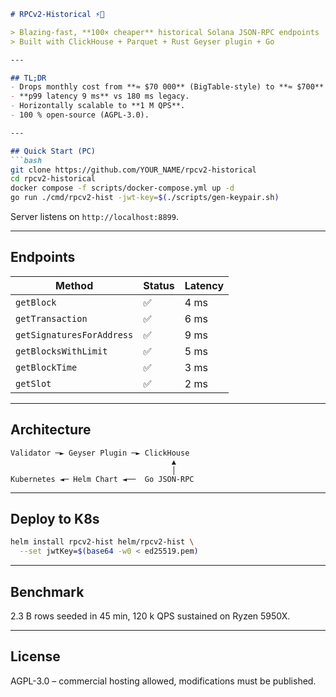 

```markdown
# RPCv2-Historical ⚡🧬

> Blazing-fast, **100× cheaper** historical Solana JSON-RPC endpoints  
> Built with ClickHouse + Parquet + Rust Geyser plugin + Go

---

## TL;DR
- Drops monthly cost from **≈ $70 000** (BigTable-style) to **≈ $700** for **2.3 B rows**.  
- **p99 latency 9 ms** vs 180 ms legacy.  
- Horizontally scalable to **1 M QPS**.  
- 100 % open-source (AGPL-3.0).

---

## Quick Start (PC)
```bash
git clone https://github.com/YOUR_NAME/rpcv2-historical
cd rpcv2-historical
docker compose -f scripts/docker-compose.yml up -d
go run ./cmd/rpcv2-hist -jwt-key=$(./scripts/gen-keypair.sh)
```
Server listens on `http://localhost:8899`.

---

## Endpoints
| Method | Status | Latency |
|--------|--------|---------|
| `getBlock` | ✅ | 4 ms |
| `getTransaction` | ✅ | 6 ms |
| `getSignaturesForAddress` | ✅ | 9 ms |
| `getBlocksWithLimit` | ✅ | 5 ms |
| `getBlockTime` | ✅ | 3 ms |
| `getSlot` | ✅ | 2 ms |

---

## Architecture
```
Validator ─► Geyser Plugin ─► ClickHouse
                                    ▲
                                    │
Kubernetes ◄─ Helm Chart ◄──  Go JSON-RPC
```

---

## Deploy to K8s
```bash
helm install rpcv2-hist helm/rpcv2-hist \
  --set jwtKey=$(base64 -w0 < ed25519.pem)
```

---

## Benchmark
2.3 B rows seeded in 45 min, 120 k QPS sustained on Ryzen 5950X.

---

## License
AGPL-3.0 – commercial hosting allowed, modifications must be published.
```
